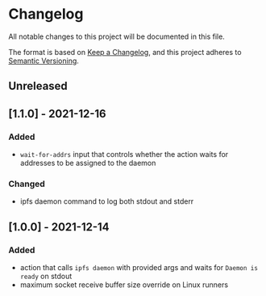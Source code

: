 # Changelog
All notable changes to this project will be documented in this file.

The format is based on [Keep a Changelog](https://keepachangelog.com/en/1.0.0/),
and this project adheres to [Semantic Versioning](https://semver.org/spec/v2.0.0.html).

## Unreleased

## [1.1.0] - 2021-12-16
### Added
- `wait-for-addrs` input that controls whether the action waits for addresses to be assigned to the daemon

### Changed
- ipfs daemon command to log both stdout and stderr

## [1.0.0] - 2021-12-14
### Added
- action that calls `ipfs daemon` with provided args and waits for `Daemon is ready` on stdout
- maximum socket receive buffer size override on Linux runners
